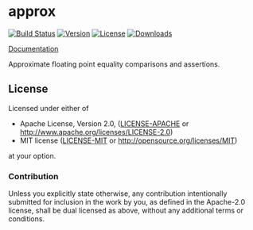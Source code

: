 # approx

[![Build Status](https://travis-ci.org/brendanzab/approx.svg?branch=master)](https://travis-ci.org/brendanzab/approx)
[![Version](https://img.shields.io/crates/v/approx.svg)](https://crates.io/crates/approx)
[![License](https://img.shields.io/crates/l/approx.svg)](https://github.com/brendanzab/approx/blob/master/LICENSE)
[![Downloads](https://img.shields.io/crates/d/approx.svg)](https://crates.io/crates/approx)

[Documentation](http://brendanzab.github.io/approx)

Approximate floating point equality comparisons and assertions.

## License

Licensed under either of

 * Apache License, Version 2.0, ([LICENSE-APACHE](LICENSE-APACHE) or http://www.apache.org/licenses/LICENSE-2.0)
 * MIT license ([LICENSE-MIT](LICENSE-MIT) or http://opensource.org/licenses/MIT)

at your option.

### Contribution

Unless you explicitly state otherwise, any contribution intentionally
submitted for inclusion in the work by you, as defined in the Apache-2.0
license, shall be dual licensed as above, without any additional terms or
conditions.
